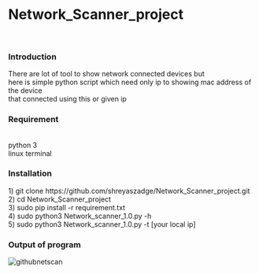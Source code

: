 <h1>Network_Scanner_project</h1><br>
<h3>Introduction</h3>
There are lot of tool to show network connected devices but  <br>
here is simple python script which need only ip to showing mac address of the device <br>
that connected using this or given ip <br>

<h3>Requirement</h3><br>
python 3<br>
linux terminal<br>
<h3>Installation</h3>
1) git clone https://github.com/shreyaszadge/Network_Scanner_project.git<br>
2) cd Network_Scanner_project <br>
3) sudo pip install -r requirement.txt<br>
4) sudo python3 Network_scanner_1.0.py -h<br>
5) sudo python3 Network_scanner_1.0.py -t [your local ip]<br>
  
<h3> Output of program </h3>
 
  ![githubnetscan](https://user-images.githubusercontent.com/68802737/130051673-dfd3e8e2-fc79-46f4-beef-06cc65c76b58.png)
